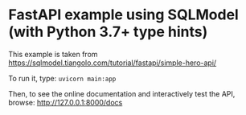 # FastAPI example using SQLModel (with Python 3.7+ type hints)

This example is taken from https://sqlmodel.tiangolo.com/tutorial/fastapi/simple-hero-api/

To run it, type: `uvicorn main:app`

Then, to see the online documentation and interactively test the API, browse: http://127.0.0.1:8000/docs